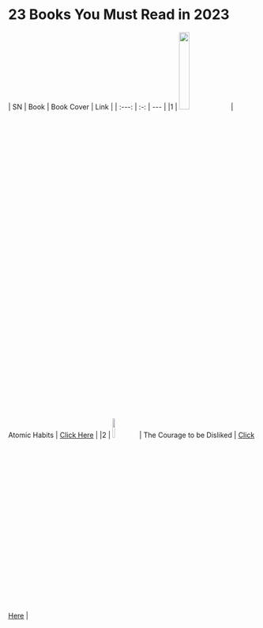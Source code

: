 # 23 Books You Must Read in 2023

| SN  | Book | Book Cover | Link |
| :---: | :-: | --- |
|1 | <img src="https://github.com/psrana/23-Books-You-Must-Read-in-2023/assets/7460892/1bfd3c92-8304-4979-a7a2-9c99a24be947" width=20% height=20%> | Atomic Habits \| <a href="https://www.youtube.com/shorts/9uOsB39DwGM"> Click Here</a> |
|2 | <img src="https://github.com/psrana/23-Books-You-Must-Read-in-2023/assets/7460892/abd8ece4-5743-49d6-8909-0ff0e9821164" width=10% height=10%> | The Courage to be Disliked \| <a href="https://www.youtube.com/shorts/9uOsB39DwGM"> Click Here</a> |
